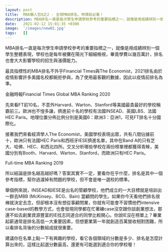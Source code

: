 ```yaml
---
layout: post
title:  MBA懶人包9之2 - 全球MBA排名，申請前必看！
description: MBA排名一直是每次學生申請學校參考的重要指標之一，就像是用成績辨別一個學生...
date:   2021-02-12 15:01:35 +0300
image:  '/images/new02.jpg'
tags:   []
---
```

MBA排名一直是每次學生申請學校參考的重要指標之一，就像是用成績辨別一個學生整體表現，學校也是每年被攤在陽光下細細檢視，畢竟學費以幾百萬計，排名也會大大影響學校的招生與漲價能力。

最具指標性的MBA排名不外乎Financial Times與The Economist，2021排名由於疫情影響許多美國名校都婉拒參與，為了使用最客觀的數據，因此以疫情前排名為準。

金融時報Financial Times Global MBA Ranking 2020

先來看FT前10名，不意外Harvard、Warton、Stanford等美國最貴最好的學校稱霸前三。歐洲也不惶多讓，擠進前十名的學校有法國INSEAD、英國LBS、法國HEC Paris。地理位置分佈比例分別是美國6：歐洲3：亞洲1，可見FT排名十分國際化。

接著我們來看經濟學人The Economist，美國學校表現出眾，共有八間佔據前十，歐洲只有法國HEC Paris和西班牙IESE擠進名單，其中在Band A的只有芝大、哈佛、HEC、和西北四所。交叉分析哪些學校在兩份榜單裡都獲得青睞，美國分別有Booth、Harvard、Warton、Stanford，而歐洲只有HEC Paris。

Full-time MBA Ranking 2019

所以結論是排名越高越好嗎？答案其實不一定，要看你在乎什麼，排名是其中一個參考指標，幫你過濾掉有問題的學校，但不會是唯一選校的標準。

舉個例來說，INSEAD和IESE是出名的管顧學校，他們成立的一大目標就是培訓出一群去MBB (McKinsey、BCG、Bain) 當顧問的學生。如果你今天看他們排名很棒就決定去念，但卻根本沒有想從事顧問業，你就有可能會不習慣他們intensive case-based的教學方式，也會發現同學都在忙著練case沒空跟你談創業想法，那還不如去創業資源豐富的IE找志同道合的同學比較開心。你說IE沒在榜單上？畢業起薪通常是排名高低一大重要因素，但想要業第一年就創造百萬營收相對困難，所以看排名背後的分數組成就很重要。

建議你在名單上點一下有興趣的學校，看它各個領域的分數是多少、排名是怎麼計算出來的，這樣比起選分數最高，還更有可能選到適合你的學校喔！

